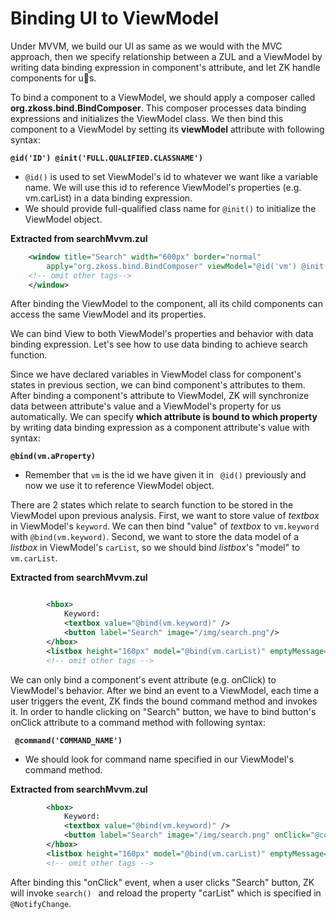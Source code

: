 # Binding UI to ViewModel

Under MVVM, we build our UI as same as we would with the MVC approach,
then we specify relationship between a ZUL and a ViewModel by writing
data binding expression in component's attribute, and let ZK handle
components for us.

To bind a component to a ViewModel, we should apply a composer called
**org.zkoss.bind.BindComposer**. This composer processes data binding
expressions and initializes the ViewModel class. We then bind this
component to a ViewModel by setting its **viewModel** attribute with
following syntax:

**`@id('ID') @init('FULL.QUALIFIED.CLASSNAME')`**

-   ` @id() ` is used to set ViewModel's id to whatever we want like a
    variable name. We will use this id to reference ViewModel's
    properties (e.g. vm.carList) in a data binding expression.
-   We should provide full-qualified class name for `@init()` to
    initialize the ViewModel object.

**Extracted from searchMvvm.zul**

```xml
    <window title="Search" width="600px" border="normal"
        apply="org.zkoss.bind.BindComposer" viewModel="@id('vm') @init('tutorial.SearchViewModel')">
    <!-- omit other tags-->
    </window>
```

After binding the ViewModel to the component, all its child components
can access the same ViewModel and its properties.

We can bind View to both ViewModel's properties and behavior with data
binding expression. Let's see how to use data binding to achieve search
function.

Since we have declared variables in ViewModel class for component's
states in previous section, we can bind component's attributes to them.
After binding a component's attribute to ViewModel, ZK will synchronize
data between attribute's value and a ViewModel's property for us
automatically. We can specify **which attribute is bound to which
property** by writing data binding expression as a component attribute's
value with syntax:

**`@bind(vm.aProperty) `**

-   Remember that `vm` is the id we have given it in ` @id()` previously
    and now we use it to reference ViewModel object.

There are 2 states which relate to search function to be stored in the
ViewModel upon previous analysis. First, we want to store value of
*textbox* in ViewModel's `keyword`. We can then bind "value" of
*textbox* to `vm.keyword` with `@bind(vm.keyword)`. Second, we want to
store the data model of a *listbox* in ViewModel's `carList`, so we
should bind *listbox*'s "model" to `vm.carList`.

**Extracted from searchMvvm.zul**

```xml

        <hbox>
            Keyword:
            <textbox value="@bind(vm.keyword)" />
            <button label="Search" image="/img/search.png"/>
        </hbox>
        <listbox height="160px" model="@bind(vm.carList)" emptyMessage="No car found in the result">
        <!-- omit other tags -->
```

We can only bind a component's event attribute (e.g. onClick) to
ViewModel's behavior. After we bind an event to a ViewModel, each time a
user triggers the event, ZK finds the bound command method and invokes
it. In order to handle clicking on "Search" button, we have to bind
button's onClick attribute to a command method with following syntax:

**` @command('COMMAND_NAME')`**

-   We should look for command name specified in our ViewModel's command
    method.

**Extracted from searchMvvm.zul**

```xml
        <hbox>
            Keyword:
            <textbox value="@bind(vm.keyword)" />
            <button label="Search" image="/img/search.png" onClick="@command('search')" />
        </hbox>
        <listbox height="160px" model="@bind(vm.carList)" emptyMessage="No car found in the result">
        <!-- omit other tags -->
```

After binding this "onClick" event, when a user clicks "Search" button,
ZK will invoke `search() ` and reload the property "carList" which is
specified in `@NotifyChange`.
